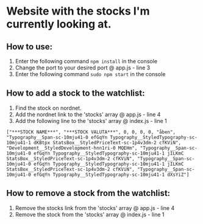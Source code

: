 # Website with the stocks I'm currently looking at.

## How to use:
1. Enter the following command ``` npm install ``` in the console
2. Change the port to your desired port @ app.js - line 3
3. Enter the following command ``` sudo npm start ``` in the console

## How to add a stock to the watchlist:
1. Find the stock on nordnet.
2. Add the nordnet link to the 'stocks' array @ app.js - line 4
3. Add the following line to the 'stocks' array @ index.js - line 1
```
["***STOCK NAME***", "***STOCK VALUTA***", 0, 0, 0, 0, "åben", "Typography__Span-sc-10mju41-0 efGqYn Typography__StyledTypography-sc-10mju41-1 dKBtpx StatsBox__StyledPriceText-sc-1p4v3dm-2 cfKViN", "Development__StyledDevelopment-hnn1ri-0 MQEHm", "Typography__Span-sc-10mju41-0 efGqYn Typography__StyledTypography-sc-10mju41-1 jILKmC StatsBox__StyledPriceText-sc-1p4v3dm-2 cfKViN", "Typography__Span-sc-10mju41-0 efGqYn Typography__StyledTypography-sc-10mju41-1 jILKmC StatsBox__StyledPriceText-sc-1p4v3dm-2 cfKViN", "Typography__Span-sc-10mju41-0 efGqYn Typography__StyledTypography-sc-10mju41-1 dXsYiZ"]
```

## How to remove a stock from the watchlist:
1. Remove the stocks link from the 'stocks' array @ app.js - line 4
2. Remove the stock from the 'stocks' array @ index.js - line 1
